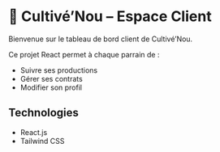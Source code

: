 # 🌱 Cultivé’Nou – Espace Client

Bienvenue sur le tableau de bord client de Cultivé’Nou.

Ce projet React permet à chaque parrain de :
- Suivre ses productions
- Gérer ses contrats
- Modifier son profil

## Technologies
- React.js
- Tailwind CSS

